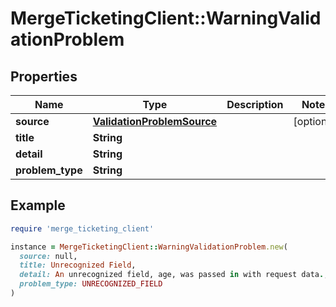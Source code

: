 # MergeTicketingClient::WarningValidationProblem

## Properties

| Name | Type | Description | Notes |
| ---- | ---- | ----------- | ----- |
| **source** | [**ValidationProblemSource**](ValidationProblemSource.md) |  | [optional] |
| **title** | **String** |  |  |
| **detail** | **String** |  |  |
| **problem_type** | **String** |  |  |

## Example

```ruby
require 'merge_ticketing_client'

instance = MergeTicketingClient::WarningValidationProblem.new(
  source: null,
  title: Unrecognized Field,
  detail: An unrecognized field, age, was passed in with request data.,
  problem_type: UNRECOGNIZED_FIELD
)
```

